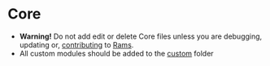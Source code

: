 # Core

- **Warning!** Do not add edit or delete Core files unless you are debugging,
    updating or, [contributing](https://github.com/jacobxperez/rams/blob/master/.github/CONTRIBUTING.md)
    to [Rams](https://github.com/jacobxperez/rams).
- All custom modules should be added to the [custom](https://github.com/jacobxperez/rams/tree/master/src/css/custom) folder
